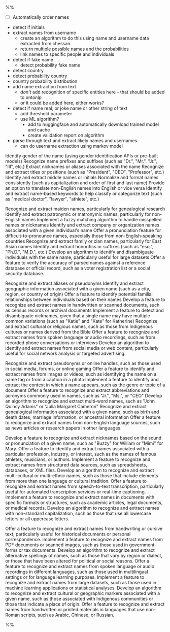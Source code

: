 
%%
- [ ] Automatically order names 

- detect if initials
- extract names from username
  - create an algorithm to do this using name and username data extracted from chessan
  - return multiple possible names and the probabilities
  - link names to specific people and individuals
- detect if fake name
  - detect probability fake name
- detect country
- detect probability country
- country probability distribution
- add name extraction from text
  - *don't* add recognition of specific entities here - that should be added to ontonlp
  - or it could be added here, either works?
- detect if name real, or joke name or other string of text
  - add threshold parameter
  - use ML algorithm?
    - add to huggingface and automatically download trained model and cache
    - create validation report on algorithm
- parse through text and extract likely names and usernames
  - can do username extraction using markov model


Identify gender of the name (using gender identification APIs or pre-built models)
Recognize name prefixes and suffixes (such as "Dr.", "Mr.", "Jr.", "III", etc.)
Extract nicknames or aliases associated with the name
Recognize and extract titles or positions (such as "President", "CEO", "Professor", etc.)
Identify and extract middle names or initials
Normalize and format names consistently (such as capitalization and order of first and last name)
Provide an option to translate non-English names into English or vice versa
Identify and extract name-based keywords to help classify or categorize text (such as "medical doctor", "lawyer", "athlete", etc.)

Recognize and extract maiden names, particularly for genealogical research
Identify and extract patronymic or matronymic names, particularly for non-English names
Implement a fuzzy matching algorithm to handle misspelled names or nicknames
Identify and extract company or organization names associated with a given individual's name
Offer a pronunciation feature for difficult-to-pronounce names, especially those from non-English-speaking countries
Recognize and extract family or clan names, particularly for East Asian names
Identify and extract honorifics or suffixes (such as "esq.", "Ph.D.", "M.D.", etc.)
Develop an algorithm to identify and disambiguate individuals with the same name, particularly useful for large datasets
Offer a feature to verify the accuracy of parsed names against a reference database or official record, such as a voter registration list or a social security database.

Recognize and extract aliases or pseudonyms
Identify and extract geographic information associated with a given name (such as a city, region, or country of origin)
Offer a feature to identify potential familial relationships between individuals based on their names
Develop a feature to recognize and extract names in handwritten or scanned documents, such as census records or archival documents
Implement a feature to detect and disambiguate nicknames, given that a single name may have multiple common variations (such as "Katie" and "Kate" for Katherine)
Recognize and extract cultural or religious names, such as those from Indigenous cultures or names derived from the Bible
Offer a feature to recognize and extract names from spoken language or audio recordings, such as from recorded phone conversations or interviews
Develop an algorithm to identify and extract names from social media or web content, particularly useful for social network analysis or targeted advertising.

Recognize and extract pseudonyms or online handles, such as those used in social media, forums, or online gaming
Offer a feature to identify and extract names from images or videos, such as identifying the name on a name tag or from a caption in a photo
Implement a feature to identify and extract the context in which a name appears, such as the genre or topic of a document
Offer a feature to recognize and extract abbreviations and acronyms commonly used in names, such as "Jr.", "Ms.", or "CEO"
Develop an algorithm to recognize and extract multi-word names, such as "John Quincy Adams" or "Julia Margaret Cameron"
Recognize and extract genealogical information associated with a given name, such as birth and death dates, marriage information, or ancestral information
Offer a feature to recognize and extract names from non-English language sources, such as news articles or research papers in other languages.

Develop a feature to recognize and extract nicknames based on the sound or pronunciation of a given name, such as "Buzzy" for William or "Mimi" for Mary.
Offer a feature to identify and extract names associated with a particular profession, industry, or interest, such as the names of famous athletes, musicians, or authors.
Implement a feature to recognize and extract names from structured data sources, such as spreadsheets, databases, or XML files.
Develop an algorithm to recognize and extract multi-cultural or multi-ethnic names, such as those that include elements from more than one language or cultural tradition.
Offer a feature to recognize and extract names from speech-to-text transcription, particularly useful for automated transcription services or real-time captioning.
Implement a feature to recognize and extract names in documents with specific formats or structures, such as academic articles, legal documents, or medical records.
Develop an algorithm to recognize and extract names with non-standard capitalization, such as those that use all lowercase letters or all uppercase letters.

Offer a feature to recognize and extract names from handwriting or cursive text, particularly useful for historical documents or personal correspondence.
Implement a feature to recognize and extract names from PDF documents or scanned images, such as those used in government forms or tax documents.
Develop an algorithm to recognize and extract alternative spellings of names, such as those that vary by region or dialect, or those that have been altered for political or social reasons.
Offer a feature to recognize and extract names from spoken language or audio recordings in different languages, such as those used in multilingual settings or for language learning purposes.
Implement a feature to recognize and extract names from large datasets, such as those used in machine learning applications or statistical analyses.
Develop an algorithm to recognize and extract cultural or geographic markers associated with a given name, such as those associated with Indigenous communities or those that indicate a place of origin.
Offer a feature to recognize and extract names from handwritten or printed materials in languages that use non-Roman scripts, such as Arabic, Chinese, or Russian.

%%